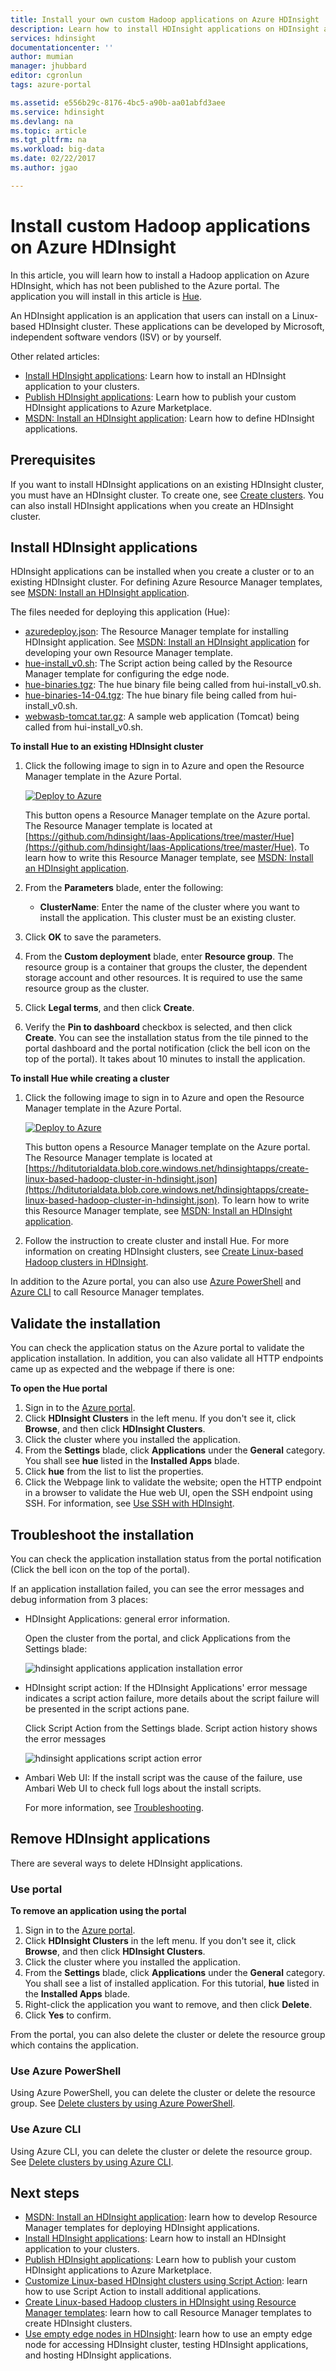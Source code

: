 ```yaml
---
title: Install your own custom Hadoop applications on Azure HDInsight | Microsoft Docs
description: Learn how to install HDInsight applications on HDInsight applications.
services: hdinsight
documentationcenter: ''
author: mumian
manager: jhubbard
editor: cgronlun
tags: azure-portal

ms.assetid: e556b29c-8176-4bc5-a90b-aa01abfd3aee
ms.service: hdinsight
ms.devlang: na
ms.topic: article
ms.tgt_pltfrm: na
ms.workload: big-data
ms.date: 02/22/2017
ms.author: jgao

---
```

# Install custom Hadoop applications on Azure HDInsight

In this article, you will learn how to install a Hadoop application on Azure HDInsight, which has not been published to the Azure portal. The application you will install in this article is [Hue](http://gethue.com/).

An HDInsight application is an application that users can install on a Linux-based HDInsight cluster.  These applications can be developed by Microsoft, independent software vendors (ISV) or by yourself.  

Other related articles:

* [Install HDInsight applications](hdinsight-apps-install-applications.md): Learn how to install an HDInsight application to your clusters.
* [Publish HDInsight applications](hdinsight-apps-publish-applications.md): Learn how to publish your custom HDInsight applications to Azure Marketplace.
* [MSDN: Install an HDInsight application](https://msdn.microsoft.com/library/mt706515.aspx): Learn how to define HDInsight applications.

## Prerequisites
If you want to install HDInsight applications on an existing HDInsight cluster, you must have an HDInsight cluster. To create one, see [Create clusters](hdinsight-hadoop-linux-tutorial-get-started.md#create-cluster). You can also install HDInsight applications when you create an HDInsight cluster.

## Install HDInsight applications
HDInsight applications can be installed when you create a cluster or to an existing HDInsight cluster. For defining Azure Resource Manager templates, see [MSDN: Install an HDInsight application](https://msdn.microsoft.com/library/mt706515.aspx).

The files needed for deploying this application (Hue):

* [azuredeploy.json](https://github.com/hdinsight/Iaas-Applications/blob/master/Hue/azuredeploy.json): The Resource Manager template for installing HDInsight application. See [MSDN: Install an HDInsight application](https://msdn.microsoft.com/library/mt706515.aspx) for developing your own Resource Manager template.
* [hue-install_v0.sh](https://github.com/hdinsight/Iaas-Applications/blob/master/Hue/scripts/Hue-install_v0.sh): The Script action being called by the Resource Manager template for configuring the edge node. 
* [hue-binaries.tgz](https://hdiconfigactions.blob.core.windows.net/linuxhueconfigactionv01/hue-binaries-14-04.tgz): The hue binary file being called from hui-install_v0.sh. 
* [hue-binaries-14-04.tgz](https://hdiconfigactions.blob.core.windows.net/linuxhueconfigactionv01/hue-binaries-14-04.tgz): The hue binary file being called from hui-install_v0.sh. 
* [webwasb-tomcat.tar.gz](https://hdiconfigactions.blob.core.windows.net/linuxhueconfigactionv01/webwasb-tomcat.tar.gz): A sample web application (Tomcat) being called from hui-install_v0.sh.

**To install Hue to an existing HDInsight cluster**

1. Click the following image to sign in to Azure and open the Resource Manager template in the Azure Portal. 
   
    <a href="https://portal.azure.com/#create/Microsoft.Template/uri/https%3A%2F%2Fraw.githubusercontent.com%2Fhdinsight%2FIaas-Applications%2Fmaster%2FHue%2Fazuredeploy.json" target="_blank"><img src="./media/hdinsight-apps-install-custom-applications/deploy-to-azure.png" alt="Deploy to Azure"></a>
   
    This button opens a Resource Manager template on the Azure portal.  The Resource Manager template is located at [https://github.com/hdinsight/Iaas-Applications/tree/master/Hue](https://github.com/hdinsight/Iaas-Applications/tree/master/Hue).  To learn how to write this Resource Manager template, see [MSDN: Install an HDInsight application](https://msdn.microsoft.com/library/mt706515.aspx).
2. From the **Parameters** blade, enter the following:
   
   * **ClusterName**: Enter the name of the cluster where you want to install the application. This cluster must be an existing cluster.
3. Click **OK** to save the parameters.
4. From the **Custom deployment** blade, enter **Resource group**.  The resource group is a container that groups the cluster, the dependent storage account and other resources. It is required to use the same resource group as the cluster.
5. Click **Legal terms**, and then click **Create**.
6. Verify the **Pin to dashboard** checkbox is selected, and then click **Create**. You can see the installation status from the tile pinned to the portal dashboard and the portal notification (click the bell icon on the top of the portal).  It takes about 10 minutes to install the application.

**To install Hue while creating a cluster**

1. Click the following image to sign in to Azure and open the Resource Manager template in the Azure Portal. 
   
    <a href="https://portal.azure.com/#create/Microsoft.Template/uri/https%3A%2F%2Fhditutorialdata.blob.core.windows.net%2Fhdinsightapps%2Fcreate-linux-based-hadoop-cluster-in-hdinsight.json" target="_blank"><img src="./media/hdinsight-apps-install-custom-applications/deploy-to-azure.png" alt="Deploy to Azure"></a>
   
    This button opens a Resource Manager template on the Azure portal.  The Resource Manager template is located at [https://hditutorialdata.blob.core.windows.net/hdinsightapps/create-linux-based-hadoop-cluster-in-hdinsight.json](https://hditutorialdata.blob.core.windows.net/hdinsightapps/create-linux-based-hadoop-cluster-in-hdinsight.json).  To learn how to write this Resource Manager template, see [MSDN: Install an HDInsight application](https://msdn.microsoft.com/library/mt706515.aspx).
2. Follow the instruction to create cluster and install Hue. For more information on creating HDInsight clusters, see [Create Linux-based Hadoop clusters in HDInsight](hdinsight-hadoop-provision-linux-clusters.md).

In addition to the Azure portal, you can also use [Azure PowerShell](hdinsight-hadoop-create-linux-clusters-arm-templates.md#deploy-with-powershell) and [Azure CLI](hdinsight-hadoop-create-linux-clusters-arm-templates.md#deploy-with-azure-cli) to call Resource Manager templates.

## Validate the installation
You can check the application status on the Azure portal to validate the application installation. In addition, you can also validate all HTTP endpoints came up as expected and the webpage if there is one:

**To open the Hue portal**

1. Sign in to the [Azure portal](https://portal.azure.com).
2. Click **HDInsight Clusters** in the left menu.  If you don't see it, click **Browse**, and then click **HDInsight Clusters**.
3. Click the cluster where you installed the application.
4. From the **Settings** blade, click **Applications** under the **General** category. You shall see **hue** listed in the **Installed Apps** blade.
5. Click **hue** from the list to list the properties.  
6. Click the Webpage link to validate the website; open the HTTP endpoint in a browser to validate the Hue web UI, open the SSH endpoint using SSH. For information, see [Use SSH with HDInsight](hdinsight-hadoop-linux-use-ssh-unix.md).

## Troubleshoot the installation
You can check the application installation status from the portal notification (Click the bell icon on the top of the portal). 

If an application installation failed, you can see the error messages and debug information from 3 places:

* HDInsight Applications: general error information.
  
    Open the cluster from the portal, and click Applications from the Settings blade:
  
    ![hdinsight applications application installation error](./media/hdinsight-apps-install-applications/hdinsight-apps-error.png)
* HDInsight script action: If the HDInsight Applications' error message indicates a script action failure, more details about the script failure will be presented in the script actions pane.
  
    Click Script Action from the Settings blade. Script action history shows the error messages
  
    ![hdinsight applications script action error](./media/hdinsight-apps-install-applications/hdinsight-apps-script-action-error.png)
* Ambari Web UI: If the install script was the cause of the failure, use Ambari Web UI to check full logs about the install scripts.
  
    For more information, see [Troubleshooting](hdinsight-hadoop-customize-cluster-linux.md#troubleshooting).

## Remove HDInsight applications
There are several ways to delete HDInsight applications.

### Use portal
**To remove an application using the portal**

1. Sign in to the [Azure portal](https://portal.azure.com).
2. Click **HDInsight Clusters** in the left menu.  If you don't see it, click **Browse**, and then click **HDInsight Clusters**.
3. Click the cluster where you installed the application.
4. From the **Settings** blade, click **Applications** under the **General** category. You shall see a list of installed application. For this tutorial, **hue** listed in the **Installed Apps** blade.
5. Right-click the application you want to remove, and then click **Delete**.
6. Click **Yes** to confirm.

From the portal, you can also delete the cluster or delete the resource group which contains the application.

### Use Azure PowerShell
Using Azure PowerShell, you can delete the cluster or delete the resource group. See [Delete clusters by using Azure PowerShell](hdinsight-administer-use-powershell.md#delete-clusters).

### Use Azure CLI
Using Azure CLI, you can delete the cluster or delete the resource group. See [Delete clusters by using Azure CLI](hdinsight-administer-use-command-line.md#delete-clusters).

## Next steps
* [MSDN: Install an HDInsight application](https://msdn.microsoft.com/library/mt706515.aspx): learn how to develop Resource Manager templates for deploying HDInsight applications.
* [Install HDInsight applications](hdinsight-apps-install-applications.md): Learn how to install an HDInsight application to your clusters.
* [Publish HDInsight applications](hdinsight-apps-publish-applications.md): Learn how to publish your custom HDInsight applications to Azure Marketplace.
* [Customize Linux-based HDInsight clusters using Script Action](hdinsight-hadoop-customize-cluster-linux.md): learn how to use Script Action to install additional applications.
* [Create Linux-based Hadoop clusters in HDInsight using Resource Manager templates](hdinsight-hadoop-create-linux-clusters-arm-templates.md): learn how to call Resource Manager templates to create HDInsight clusters.
* [Use empty edge nodes in HDInsight](hdinsight-apps-use-edge-node.md): learn how to use an empty edge node for accessing HDInsight cluster, testing HDInsight applications, and hosting HDInsight applications.

